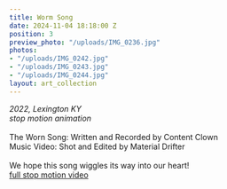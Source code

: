 ```yaml
---
title: Worm Song
date: 2024-11-04 18:18:00 Z
position: 3
preview_photo: "/uploads/IMG_0236.jpg"
photos:
- "/uploads/IMG_0242.jpg"
- "/uploads/IMG_0243.jpg"
- "/uploads/IMG_0244.jpg"
layout: art_collection
---
```


*2022, Lexington KY* <br>
*stop motion animation* <br>
<br>
The Worn Song: Written and Recorded by Content Clown <br>
Music Video: Shot and Edited by Material Drifter<br>
<br>
We hope this song wiggles its way into our heart!<br>
[full stop motion video](https://youtu.be/2yhTp9aAYGk) 